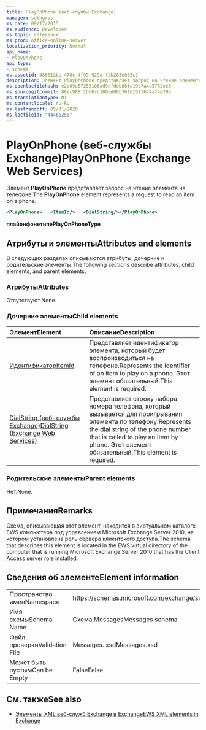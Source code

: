 ```yaml
---
title: PlayOnPhone (веб-службы Exchange)
manager: sethgros
ms.date: 09/17/2015
ms.audience: Developer
ms.topic: reference
ms.prod: office-online-server
localization_priority: Normal
api_name:
- PlayOnPhone
api_type:
- schema
ms.assetid: 486612be-470c-4f99-929a-f2b283e055c1
description: Элемент PlayOnPhone представляет запрос на чтение элемента на телефоне.
ms.openlocfilehash: e2c09a67255106ad9afddb86fa19b7a4a5762ee5
ms.sourcegitcommit: 88ec988f2bb67c1866d06b361615f3674a24e795
ms.translationtype: MT
ms.contentlocale: ru-RU
ms.lasthandoff: 05/31/2020
ms.locfileid: "44466250"
---
```

# <a name="playonphone-exchange-web-services"></a><span data-ttu-id="fbde0-103">PlayOnPhone (веб-службы Exchange)</span><span class="sxs-lookup"><span data-stu-id="fbde0-103">PlayOnPhone (Exchange Web Services)</span></span>

<span data-ttu-id="fbde0-104">Элемент **PlayOnPhone** представляет запрос на чтение элемента на телефоне.</span><span class="sxs-lookup"><span data-stu-id="fbde0-104">The **PlayOnPhone** element represents a request to read an item on a phone.</span></span> 
  
```xml
<PlayOnPhone>   <ItemId/>   <DialString/></PlayOnPhone>
```

 <span data-ttu-id="fbde0-105">**плайонфонетипе**</span><span class="sxs-lookup"><span data-stu-id="fbde0-105">**PlayOnPhoneType**</span></span>
## <a name="attributes-and-elements"></a><span data-ttu-id="fbde0-106">Атрибуты и элементы</span><span class="sxs-lookup"><span data-stu-id="fbde0-106">Attributes and elements</span></span>

<span data-ttu-id="fbde0-107">В следующих разделах описываются атрибуты, дочерние и родительские элементы.</span><span class="sxs-lookup"><span data-stu-id="fbde0-107">The following sections describe attributes, child elements, and parent elements.</span></span>
  
### <a name="attributes"></a><span data-ttu-id="fbde0-108">Атрибуты</span><span class="sxs-lookup"><span data-stu-id="fbde0-108">Attributes</span></span>

<span data-ttu-id="fbde0-109">Отсутствуют.</span><span class="sxs-lookup"><span data-stu-id="fbde0-109">None.</span></span>
  
### <a name="child-elements"></a><span data-ttu-id="fbde0-110">Дочерние элементы</span><span class="sxs-lookup"><span data-stu-id="fbde0-110">Child elements</span></span>

|<span data-ttu-id="fbde0-111">**Элемент**</span><span class="sxs-lookup"><span data-stu-id="fbde0-111">**Element**</span></span>|<span data-ttu-id="fbde0-112">**Описание**</span><span class="sxs-lookup"><span data-stu-id="fbde0-112">**Description**</span></span>|
|:-----|:-----|
|[<span data-ttu-id="fbde0-113">Идентификатор</span><span class="sxs-lookup"><span data-stu-id="fbde0-113">ItemId</span></span>](itemid.md) <br/> |<span data-ttu-id="fbde0-114">Представляет идентификатор элемента, который будет воспроизводиться на телефоне.</span><span class="sxs-lookup"><span data-stu-id="fbde0-114">Represents the identifier of an item to play on a phone.</span></span> <span data-ttu-id="fbde0-115">Этот элемент обязательный.</span><span class="sxs-lookup"><span data-stu-id="fbde0-115">This element is required.</span></span>  <br/> |
|[<span data-ttu-id="fbde0-116">DialString (веб-службы Exchange)</span><span class="sxs-lookup"><span data-stu-id="fbde0-116">DialString (Exchange Web Services)</span></span>](dialstring-exchange-web-services.md) <br/> |<span data-ttu-id="fbde0-117">Представляет строку набора номера телефона, который вызывается для проигрывания элемента по телефону.</span><span class="sxs-lookup"><span data-stu-id="fbde0-117">Represents the dial string of the phone number that is called to play an item by phone.</span></span> <span data-ttu-id="fbde0-118">Этот элемент обязательный.</span><span class="sxs-lookup"><span data-stu-id="fbde0-118">This element is required.</span></span>  <br/> |
   
### <a name="parent-elements"></a><span data-ttu-id="fbde0-119">Родительские элементы</span><span class="sxs-lookup"><span data-stu-id="fbde0-119">Parent elements</span></span>

<span data-ttu-id="fbde0-120">Нет.</span><span class="sxs-lookup"><span data-stu-id="fbde0-120">None.</span></span>
  
## <a name="remarks"></a><span data-ttu-id="fbde0-121">Примечания</span><span class="sxs-lookup"><span data-stu-id="fbde0-121">Remarks</span></span>

<span data-ttu-id="fbde0-122">Схема, описывающая этот элемент, находится в виртуальном каталоге EWS компьютера под управлением Microsoft Exchange Server 2010, на котором установлена роль сервера клиентского доступа.</span><span class="sxs-lookup"><span data-stu-id="fbde0-122">The schema that describes this element is located in the EWS virtual directory of the computer that is running Microsoft Exchange Server 2010 that has the Client Access server role installed.</span></span>
  
## <a name="element-information"></a><span data-ttu-id="fbde0-123">Сведения об элементе</span><span class="sxs-lookup"><span data-stu-id="fbde0-123">Element information</span></span>

|||
|:-----|:-----|
|<span data-ttu-id="fbde0-124">Пространство имен</span><span class="sxs-lookup"><span data-stu-id="fbde0-124">Namespace</span></span>  <br/> |https://schemas.microsoft.com/exchange/services/2006/messages  <br/> |
|<span data-ttu-id="fbde0-125">Имя схемы</span><span class="sxs-lookup"><span data-stu-id="fbde0-125">Schema Name</span></span>  <br/> |<span data-ttu-id="fbde0-126">Схема Messages</span><span class="sxs-lookup"><span data-stu-id="fbde0-126">Messages schema</span></span>  <br/> |
|<span data-ttu-id="fbde0-127">Файл проверки</span><span class="sxs-lookup"><span data-stu-id="fbde0-127">Validation File</span></span>  <br/> |<span data-ttu-id="fbde0-128">Messages. xsd</span><span class="sxs-lookup"><span data-stu-id="fbde0-128">Messages.xsd</span></span>  <br/> |
|<span data-ttu-id="fbde0-129">Может быть пустым</span><span class="sxs-lookup"><span data-stu-id="fbde0-129">Can be Empty</span></span>  <br/> |<span data-ttu-id="fbde0-130">False</span><span class="sxs-lookup"><span data-stu-id="fbde0-130">False</span></span>  <br/> |
   
## <a name="see-also"></a><span data-ttu-id="fbde0-131">См. также</span><span class="sxs-lookup"><span data-stu-id="fbde0-131">See also</span></span>



- [<span data-ttu-id="fbde0-132">Элементы XML веб-служб Exchange в Exchange</span><span class="sxs-lookup"><span data-stu-id="fbde0-132">EWS XML elements in Exchange</span></span>](ews-xml-elements-in-exchange.md)

